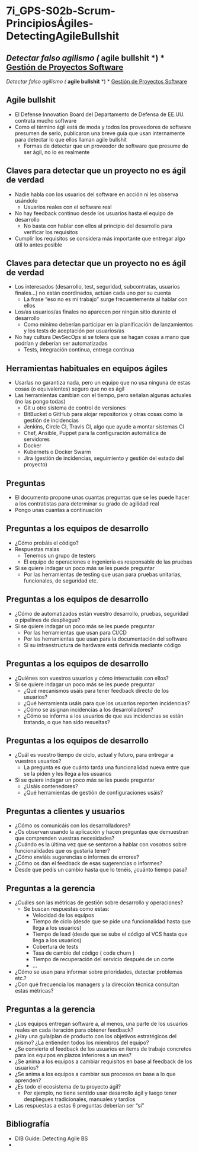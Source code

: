 # 7i_GPS-S02b-Scrum-PrincipiosÁgiles-DetectingAgileBullshit



##  *Detectar falso agilismo (* **agile bullshit** *) * <u>Gestión de Proyectos Software</u>

*Detectar falso agilismo (* **agile bullshit** *) * <u>Gestión de Proyectos Software</u>

## Agile bullshit


-  El Defense Innovation Board del Departamento de Defensa de EE.UU. contrata mucho software
-  Como el término ágil está de moda y todos los proveedores de software presumen de serlo, publicaron una breve guía que usan internamente para detectar lo que ellos llaman  agile bullshit
    -  Formas de detectar que un proveedor de software que presume de ser ágil, no lo es realmente

## Claves para detectar que un proyecto no es ágil de verdad


-  Nadie habla con los usuarios del software en acción ni les observa usándolo
    -  Usuarios reales con el software real
-  No hay feedback continuo desde los usuarios hasta el equipo de desarrollo
    -  No basta con hablar con ellos al principio del desarrollo para verificar los requisitos
-  Cumplir los requisitos se considera más importante que entregar algo útil lo antes posible

## Claves para detectar que un proyecto no es ágil de verdad


-  Los interesados (desarrollo, test, seguridad, subcontratas, usuarios finales...) no están coordinados, actúan cada uno por su cuenta
    -  La frase “eso no es mi trabajo” surge frecuentemente al hablar con ellos
-  Los/as usuarios/as finales no aparecen por ningún sitio durante el desarrollo
    -  Como mínimo deberían participar en la planificación de lanzamientos y los tests de aceptación por usuarios/as
-  No hay cultura DevSecOps si se tolera que se hagan cosas a mano que podrían y deberían ser automatizadas
    -  Tests, integración continua, entrega continua

## Herramientas habituales en equipos ágiles


-  Usarlas no garantiza nada, pero un equipo que no usa ninguna de estas cosas (o equivalentes) seguro que no es ágil
-  Las herramientas cambian con el tiempo, pero señalan algunas actuales (no las pongo todas)
    -  Git u otro sistema de control de versiones
    -  BitBucket o GitHub para alojar repositorios y otras cosas como la gestión de incidencias
    -  Jenkins, Circle CI, Travis CI, algo que ayude a montar sistemas CI
    -  Chef, Ansible, Puppet para la configuración automática de servidores
    -  Docker
    -  Kubernets o Docker Swarm
    -  Jira (gestión de incidencias, seguimiento y gestión del estado del proyecto)

## Preguntas


-  El documento propone unas cuantas preguntas que se les puede hacer a los contratistas para determinar su grado de agilidad real
-  Pongo unas cuantas a continuación

## Preguntas a los equipos de desarrollo


-  ¿Cómo probáis el código?
-  Respuestas malas
    -  Tenemos un grupo de testers
    -  El equipo de operaciones e ingeniería es responsable de las pruebas
-  Si se quiere indagar un poco más se les puede preguntar
    -  Por las herramientas de testing que usan para pruebas unitarias, funcionales, de seguridad etc.

## Preguntas a los equipos de desarrollo


-  ¿Cómo de automatizados están vuestro desarrollo, pruebas, seguridad o pipelines de despliegue?
-  Si se quiere indagar un poco más se les puede preguntar
    -  Por las herramientas que usan para CI/CD
    -  Por las herramientas que usan para la documentación del software
    -  Si su infraestructura de hardware está definida mediante código

## Preguntas a los equipos de desarrollo


-  ¿Quiénes son vuestros usuarios y cómo interactuáis con ellos?
-  Si se quiere indagar un poco más se les puede preguntar
    -  ¿Qué mecanismos usáis para tener feedback directo de los usuarios?
    -  ¿Qué herramienta usáis para que los usuarios reporten incidencias?
    -  ¿Cómo se asignan incidencias a los desarrolladores?
    -  ¿Cómo se informa a los usuarios de que sus incidencias se están tratando, o que han sido resueltas?

## Preguntas a los equipos de desarrollo


-  ¿Cuál es vuestro tiempo de ciclo, actual y futuro, para entregar a vuestros usuarios?
    -  La pregunta es que cuánto tarda una funcionalidad nueva entre que se la piden y les llega a los usuarios
-  Si se quiere indagar un poco más se les puede preguntar
    -  ¿Usáis contenedores?
    -  ¿Qué herramientas de gestión de configuraciones usáis?

## Preguntas a clientes y usuarios


-  ¿Cómo os comunicáis con los desarrolladores?
-  ¿Os observan usando la aplicación y hacen preguntas que demuestran que comprenden vuestras necesidades?
-  ¿Cuándo es la última vez que se sentaron a hablar con vosotros sobre funcionalidades que os gustaría tener?
-  ¿Cómo enviáis sugerencias o informes de errores?
-  ¿Cómo os dan el feedback de esas sugerencias o informes?
-  Desde que pedís un cambio hasta que lo tenéis, ¿cuánto tiempo pasa?

## Preguntas a la gerencia


-  ¿Cuáles son las métricas de gestión sobre desarrollo y operaciones?
    -  Se buscan respuestas como estas:    
        -  Velocidad de los equipos
        -  Tiempo de ciclo (desde que se pide una funcionalidad hasta que llega a los usuarios)
        -  Tiempo de  lead  (desde que se sube el código al VCS hasta que llega a los usuarios)
        -  Cobertura de tests
        -  Tasa de cambio del código ( code churn )
        -  Tiempo de recuperación del servicio después de un corte
        -  ...
-  ¿Cómo se usan para informar sobre prioridades, detectar problemas etc.?
-  ¿Con qué frecuencia los managers y la dirección técnica consultan estas métricas?

## Preguntas a la gerencia


-  ¿Los equipos entregan software a, al menos, una parte de los usuarios reales en cada iteración para obtener feedback?
-  ¿Hay una guía/plan de producto con los objetivos estratégicos del mismo? ¿La entienden todos los miembros del equipo?
-  ¿Se convierte el feedback de los usuarios en items de trabajo concretos para los equipos en plazos inferiores a un mes?
-  ¿Se anima a los equipos a cambiar requisitos en base al feedback de los usuarios?
-  ¿Se anima a los equipos a cambiar sus procesos en base a lo que aprenden?
-  ¿Es todo el ecosistema de tu proyecto ágil?
    -  Por ejemplo, no tiene sentido usar desarrollo ágil y luego tener despliegues tradicionales, manuales y tardíos
-  Las respuestas a estas 6 preguntas deberían ser “sí”

## Bibliografía


-  DIB Guide: Detecting Agile BS
- 

